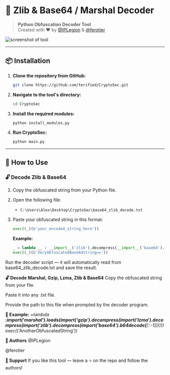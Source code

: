 # 🐍 **Zlib & Base64 / Marshal Decoder**

> **Python Obfuscation Decoder Tool**  
> Created with ❤️ by [@IPLegion](https://t.me/IPLegion) & [@ferotier](https://t.me/ferotier)


![screenshot of tool]([image.png])

---

## 📦 **Installation**  

1. **Clone the repository from GitHub:**

    ```bash
    git clone https://github.com/terified/CryptoSec.git
    ```

2. **Navigate to the tool's directory:**

    ```bash
    cd CryptoSec
    ```

3. **Install the required modules:**

    ```bash
    python install_modules.py
    ```

4. **Run CryptoSec:**

    ```bash
    python main.py
    ```

---

## 📖 **How to Use**

### 🔓 **Decode Zlib & Base64**

1. Copy the obfuscated string from your Python file.

2. Open the following file:
    - `C:\Users\Alex\Desktop\CryptoSec\base64_zlib_decode.txt`

3. Paste your obfuscated string in this format:
    ```python
    exec((_)(b'your_encoded_string_here'))
    ```

   **Example:**
   ```python
   _ = lambda __ : __import__('zlib').decompress(__import__('base64').b64decode(__[::-1]))
   exec((_)(b'VeryObfuscatedBase64String=='))
Run the decoder script — it will automatically read from base64_zlib_decode.txt and save the result.

**🔓 Decode Marshal, Gzip, Lzma, Zlib & Base64**
Copy the obfuscated string from your file.

Paste it into any .txt file.

Provide the path to this file when prompted by the decoder program.

**📌 Example:**
_=lambda __:__import__('marshal').loads(__import__('gzip').decompress(__import__('lzma').decompress(__import__('zlib').decompress(__import__('base64').b64decode(__[::-1])))))
exec(_('AnotherObfuscatedString'))

**🎨 Authors**
@IPLegion

@ferotier

**🖤 Support**
If you like this tool — leave a ⭐ on the repo and follow the authors!
